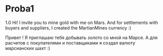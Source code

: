 # Proba1
1.0
Hi! 
I invite you to mine gold with me on Mars. 
And for settlements with buyers and suppliers, I created the MartianMines currency :)

Привет ! 
Я приглашаю тебя добывать золото со мной на Марсе. 
А для расчетов с покупателями и поставщиками я создал валюту марсианских шахт :)

